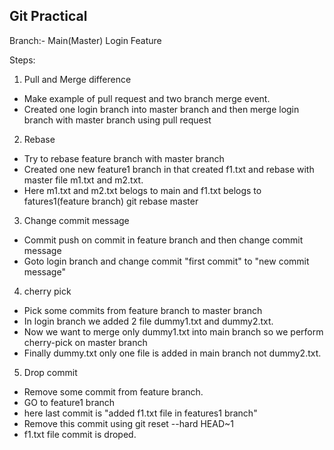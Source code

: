 ## Git Practical


Branch:-
Main(Master)
Login
Feature

Steps:

1. Pull and Merge difference
- Make example of pull request and two branch merge event.
- Created one login branch into master branch and then merge login branch with master branch using pull request


2. Rebase
- Try to rebase feature branch with master branch 
- Created one new feature1 branch in that created f1.txt and rebase with master file m1.txt and  m2.txt.
- Here m1.txt and m2.txt belogs to main and f1.txt belogs to fatures1(feature branch)
  git rebase master


3. Change commit message
- Commit push on commit in feature branch and then change commit message
- Goto login branch and change commit "first commit" to "new commit message"


4. cherry pick
- Pick some commits from feature branch to master branch
- In login branch we added 2 file dummy1.txt and dummy2.txt.
- Now we want to merge only dummy1.txt into main branch so we perform cherry-pick on master 
  branch 
- Finally dummy.txt only one file is added in main branch not dummy2.txt.


5. Drop commit
- Remove some commit from feature branch.
- GO to feature1 branch
- here last commit is "added f1.txt file in features1 branch"
- Remove this commit using git reset --hard HEAD~1
- f1.txt file commit is droped.
